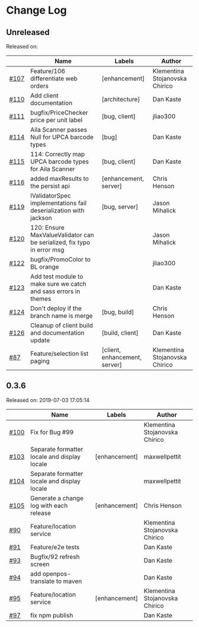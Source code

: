 # Change Log

## Unreleased 
Released on: 

|       | Name   | Labels | Author |
|-------|--------|--------|--------|
  | [#107](https://github.com/JumpMind/openpos-framework/pull/107) | Feature/106 differentiate web orders | [enhancement] |Klementina Stojanovska Chirico|
  | [#110](https://github.com/JumpMind/openpos-framework/pull/110) | Add client documentation | [architecture] |Dan Kaste|
  | [#111](https://github.com/JumpMind/openpos-framework/pull/111) | bugfix/PriceChecker price per unit label | [bug, client] |jliao300|
  | [#114](https://github.com/JumpMind/openpos-framework/issues/114) | Aila Scanner passes Null for UPCA barcode types | [bug] |Dan Kaste|
  | [#115](https://github.com/JumpMind/openpos-framework/pull/115) | 114: Correctly map UPCA barcode types for Aila Scanner | [bug, client] |Dan Kaste|
  | [#116](https://github.com/JumpMind/openpos-framework/pull/116) | added maxResults to the persist api | [enhancement, server] |Chris Henson|
  | [#119](https://github.com/JumpMind/openpos-framework/pull/119) | IValidatorSpec implementations fail deserialization with jackson  | [bug, server] |Jason Mihalick|
  | [#120](https://github.com/JumpMind/openpos-framework/pull/120) | 120: Ensure MaxValueValidator can be serialized, fix typo in error msg |  |Jason Mihalick|
  | [#122](https://github.com/JumpMind/openpos-framework/pull/122) | bugfix/PromoColor to BL orange |  |jliao300|
  | [#123](https://github.com/JumpMind/openpos-framework/pull/123) | Add test module to make sure we catch and sass errors in themes |  |Dan Kaste|
  | [#124](https://github.com/JumpMind/openpos-framework/pull/124) | Don&#39;t deploy if the branch name is merge | [bug, build] |Chris Henson|
  | [#126](https://github.com/JumpMind/openpos-framework/pull/126) | Cleanup of client build and documentation update | [build, client] |Dan Kaste|
  | [#87](https://github.com/JumpMind/openpos-framework/pull/87) | Feature/selection list paging | [client, enhancement, server] |Klementina Stojanovska Chirico|

## 0.3.6 
Released on: 2019-07-03 17:05:14

|       | Name   | Labels | Author |
|-------|--------|--------|--------|
  | [#100](https://github.com/JumpMind/openpos-framework/pull/100) | Fix for Bug #99 |  |Klementina Stojanovska Chirico|
  | [#103](https://github.com/JumpMind/openpos-framework/pull/103) | Separate formatter locale and display locale | [enhancement] |maxwellpettit|
  | [#104](https://github.com/JumpMind/openpos-framework/pull/104) | Separate formatter locale and display locale |  |maxwellpettit|
  | [#105](https://github.com/JumpMind/openpos-framework/pull/105) | Generate a change log with each release | [enhancement] |Chris Henson|
  | [#90](https://github.com/JumpMind/openpos-framework/pull/90) | Feature/location service |  |Klementina Stojanovska Chirico|
  | [#91](https://github.com/JumpMind/openpos-framework/pull/91) | Feature/e2e tests |  |Dan Kaste|
  | [#93](https://github.com/JumpMind/openpos-framework/pull/93) | Bugfix/92 refresh screen |  |Dan Kaste|
  | [#94](https://github.com/JumpMind/openpos-framework/pull/94) | add openpos-translate to maven |  |Dan Kaste|
  | [#95](https://github.com/JumpMind/openpos-framework/pull/95) | Feature/location service | [enhancement] |Klementina Stojanovska Chirico|
  | [#97](https://github.com/JumpMind/openpos-framework/pull/97) | fix npm publish |  |Dan Kaste|
